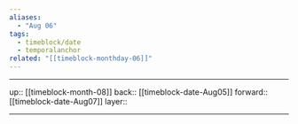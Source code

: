 ```yaml
---
aliases:
  - "Aug 06"
tags:
  - timeblock/date
  - temporalanchor
related: "[[timeblock-monthday-06]]"
---
```




***

up:: [[timeblock-month-08]]
back:: [[timeblock-date-Aug05]]
forward:: [[timeblock-date-Aug07]]
layer:: 

***
